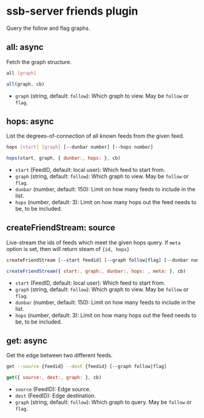 # ssb-server friends plugin

Query the follow and flag graphs.


## all: async

Fetch the graph structure.

```bash
all [graph]
```

```js
all(graph, cb)
```

 - `graph` (string, default: `follow`): Which graph to view. May be `follow` or `flag`.



## hops: async

List the degrees-of-connection of all known feeds from the given feed.

```bash
hops [start] [graph] [--dunbar number] [--hops number]
```

```js
hops(start, graph, { dunbar:, hops: }, cb)
```

 - `start` (FeedID, default: local user): Which feed to start from.
 - `graph` (string, default: `follow`): Which graph to view. May be `follow` or `flag`.
 - `dunbar` (number, default: 150): Limit on how many feeds to include in the list.
 - `hops` (number, default: 3): Limit on how many hops out the feed needs to be, to be included.



## createFriendStream: source

Live-stream the ids of feeds which meet the given hops query. If `meta`
option is set, then will return steam of `{id, hops}`

```bash
createFriendStream [--start feedid] [--graph follow|flag] [--dunbar number] [--hops number] [--meta]
```

```js
createFriendStream({ start:, graph:, dunbar:, hops: , meta: }, cb)
```

 - `start` (FeedID, default: local user): Which feed to start from.
 - `graph` (string, default: `follow`): Which graph to view. May be `follow` or `flag`.
 - `dunbar` (number, default: 150): Limit on how many feeds to include in the list.
 - `hops` (number, default: 3): Limit on how many hops out the feed needs to be, to be included.



## get: async

Get the edge between two different feeds.

```bash
get --source {feedid} --dest {feedid} [--graph follow|flag]
```

```js
get({ source:, dest:, graph: }, cb)
```

 - `source` (FeedID): Edge source.
 - `dest` (FeedID): Edge destination.
 - `graph` (string, default: `follow`): Which graph to query. May be `follow` or `flag`.
